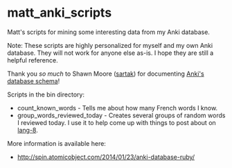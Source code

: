 matt_anki_scripts
=========================

Matt's scripts for mining some interesting data from my Anki database.

Note: These scripts are highly personalized for myself and my own Anki database. They will not work for anyone else as-is. I hope they are still a helpful reference.

Thank you *so much* to Shawn Moore ([sartak](https://github.com/sartak)) for documenting [Anki's database schema](https://gist.github.com/sartak/3921255)!

Scripts in the bin directory:
* count_known_words - Tells me about how many French words I know.
* group_words_reviewed_today - Creates several groups of random words I reviewed today. I use it to help come up with things to post about on [lang-8](http://lang-8.com/).

More information is available here:
* http://spin.atomicobject.com/2014/01/23/anki-database-ruby/
